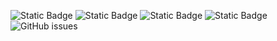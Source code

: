 ![Static Badge](https://img.shields.io/badge/blacklists-60-000000) ![Static Badge](https://img.shields.io/badge/blacklisted-2975516-cc0000) ![Static Badge](https://img.shields.io/badge/whitelisted-2242-00CC00) ![Static Badge](https://img.shields.io/badge/streaming_blacklist-28106-000000) ![GitHub issues](https://img.shields.io/github/issues/fabriziosalmi/blacklists)
